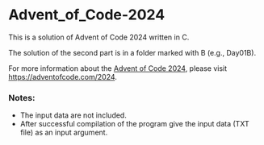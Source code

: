 # Advent_of_Code-2024
This is a solution of Advent of Code 2024 written in C.

The solution of the second part is in a folder marked with B (e.g., Day01B).

For more information about the [Advent of Code 2024](https://adventofcode.com/2024), please visit https://adventofcode.com/2024.

### Notes:
- The input data are not included.
- After successful compilation of the program give the input data (TXT file) as an input argument.
